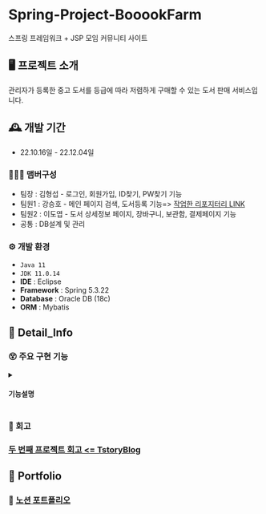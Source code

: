 # Spring-Project-BooookFarm

스프링 프레임워크 + JSP 모임 커뮤니티 사이트


## 🖥️ 프로젝트 소개
관리자가 등록한 중고 도서를 등급에 따라 저렴하게 구매할 수 있는 도서 판매 서비스입니다.
<br>

## 🕰️ 개발 기간
* 22.10.16일 - 22.12.04일

### 🧑‍🤝‍🧑 맴버구성
 - 팀장  : 김형섭 - 로그인, 회원가입, ID찾기, PW찾기 기능
 - 팀원1 : 강승호 - 메인 페이지 검색, 도서등록 기능=> [작업한 리포지터리 LINK](https://github.com/kkang4913/booookfarm)
 - 팀원2 : 이도엽 - 도서 상세정보 페이지, 장바구니, 보관함, 결제페이지 기능
 - 공통 : DB설계 및 관리

### ⚙️ 개발 환경
- `Java 11`
- `JDK 11.0.14`
- **IDE** : Eclipse
- **Framework** : Spring 5.3.22
- **Database** : Oracle DB (18c)
- **ORM** : Mybatis

## 📌 Detail_Info
### 😵 주요 구현 기능
<details>
  <summary><h4>기능설명</h4></summary>

<!-- summary 아래 한칸 공백 두고 내용 삽입 -->
<details>
    <summary><h4>1. 도서상세 페이지</h4></summary>
 
- 메인 페이지에서 관리자가 등록한 도서의 상세정보를 보여주는 페이지 입니다.<br>
- 페이지 기능으로는 도서정보를 보여주는 것 이외에 최신 등록도서를 6개 까지 보여주는 기능과 장바구니 추가 기능이 있습니다.<br>
  <br>
  <h4>VIEW</h4>
  <img src="https://user-images.githubusercontent.com/100770645/214355928-c774f0fa-bb17-4ba9-b2b4-b3de3902e546.PNG" style="width:600px; height:700px;">
 
  <h4>최신 등록도서</h4>  
 
  - DB의 도서 테이블에서 최근 등록된 1~6 번 째의 도서정보를 불러와 보여주는 것이 목표입니다.<br>
  - ROWNUM을 부여하여 RNUM이 1~6에 속하는 도서 정보를 불러옵니다.<br>
    <img src="https://user-images.githubusercontent.com/100770645/214370893-b9e2cd88-4c19-4358-918b-9829e977c130.PNG">
  
  - 불러온 정보를 JSONArray객체에 담아 JSP로 보내 줍니다.<br>
    <img src="https://user-images.githubusercontent.com/100770645/214516001-b7d39cf7-32e3-4a69-830d-3cf20c120d86.PNG">
 
  - 받은 최신 도서정보를 사용자 화면에 리스트 형태로 보여줍니다.<br>
  - JSTL을 사용하고 싶지 않아서 스크립트 단에서 jQuery를 활용하여 구현하였습니다.<br>
    <img src="https://user-images.githubusercontent.com/100770645/214516008-5ec85ae2-dd73-428d-8ad2-08b55a5007ef.PNG">
  
  <h4>장바구니 추가</h4>
 
  - 사용자가 요청한 상품과 수량을 장바구니에 추가되게하는 것이 목표입니다.<br>
  - 기능동작은 사용자가 '장바구니 추가' 버튼을 클릭하면 사용자의 로그인상태와 계정 장바구니의 동일상품 존재유무를 확인 후<br> 
  - DB 장바구니 테이블에 추가합니다.<br>
    <img src="https://user-images.githubusercontent.com/100770645/214570034-136dd4fa-930c-4869-9353-240d1e8a0046.PNG">
  - 부가적인 기능으로는 사용자가 설정한 수량에 따라 가격을 표시해주는 기능이 있습니다.<br> 
 
</details>
<details>
    <summary><h4>2. 장바구니</h4></summary> 

- 장바구니는 사용자가 구매를 원하는 상품을 저장해두는 페이지 입니다.<br>
- 장바구니 기능으로는 크게 상품을 추가, 삭제하는 기능, 그리고 보관함에 추가하는 기능이 있고<br>
- 선택한 상품을 원하는 수량으로 구매할 수 있게하는 기능도 제공합니다.<br>
  <h4>VIEW</h4>
  <img src="https://user-images.githubusercontent.com/100770645/214567441-ea45935e-841d-4289-9f21-fff29402ab86.PNG" style="width:700px; height:600px;">
  
  <h5>삭제</h5>
 
  - 삭제는 선택상품 전체 삭제 와 개별상품 삭제 버튼을 따로 제공해 사용자 편의성을 높였습니다.<br>
  - 사용자 삭제 요청을 받으면 다음의 함수를 통해 확인알림 후 삭제요청 상품정보를 Controller로 전달하고<br>
    <img src="https://user-images.githubusercontent.com/100770645/214576351-000e079e-b40d-4b8f-9e68-8934a1409c80.PNG">
  
  - Controller에선 받은 요청 데이터를 Mapper로 전달하여 최종적으로 DB삭제를 진행합니다.<br>
    <img src="https://user-images.githubusercontent.com/100770645/214576338-95549ddd-4ca4-48c2-b114-f50bf316992f.PNG">
 
  <h5>수량 및 가격</h5>
    
  - 추가된 상품별로 구매할 수량을 선택할 수 있고 구매에 필요한 가격을 계산하여 보여줍니다.<br>
  - 추가적으로 오른쪽에 주문 금액 박스는 구매를 결정한 상품을 체크하면 그 상품의 배송비를 포함한 총 결제가격을 계산해서<br>
  - 보여줍니다.<br>
    <img src="https://user-images.githubusercontent.com/100770645/214642791-182a6b64-0e36-4d51-b3a1-841855511aeb.PNG">       
</details>
<details>
    <summary><h4>3. 보관함</h4></summary> 
 
  - 보관함은 사용자가 관심은 있지만 당장 구매하지 않을 상품을 나중에라도 찾기 편하게하기위해 만들었으며<br>
  - 장바구니에서 위에있는 보관함 아이콘을 클릭하여 접근할 수 있습니다.<br>
  - 보관함에 상품을 추가해두면 장바구니를 비워둬도 상품을 쉽게 찾을 수 있습니다.<br>
  - 보관함은 장바구니와 디자인 측면이나 기능적으로 매우 유사한 페이지입니다.<br>
    <br>
  <h4>VIEW</h4>
  <img src="https://user-images.githubusercontent.com/100770645/214783029-88200b36-4047-4ee2-8a3c-4f7685db11c1.PNG" style="width:700px; height:600px;">
  
  - 기능은 삭제기능과 수량 가격표기가 있는데 장바구니와 구현 방식은 동일하게 진행하였습니다.  
 </details>
 <details>
    <summary><h4>4. 결제 페이지</h4></summary> 
 
 - 장바구니에서 구매상품과 수량을 선택하고 구매버튼을 누르면 결제페이지에 접근됩니다. <br>
 - 결제페이지에서 구현한 주요 기능으로는 카카오(Daum)API를 통한 주소설정 기능과 마일리지 적립 및 사용기능,<br>
 - 마지막으로 아임포트 Open API를 통한 이니시스 결제기능이 있습니다.<br>
 <br>
 <h4>VIEW</h4>
 <상><br>
 <img src="https://user-images.githubusercontent.com/100770645/214798338-191f134c-550e-40fc-a05e-fd920b0e5482.PNG" style="width:700px; height:600px;">
 <br>
 <하><br>
 <img src="https://user-images.githubusercontent.com/100770645/214798357-019b5302-6c34-4f9d-a10d-b27c79b4f7d6.PNG" style="width:700px; height:600px;">
 <br>
  
  <h5>구매자 정보 및 주소지정</h5>
  
   - 만약 구매자가 다른 배송지로 상품을 받기를 원할 경우를 위해 구현하였고<br>
   - 새로운 주소란에 추가로 입력하지 않으면 회원가입시에 기입한 기존 주소지로 설정됩니다.<br>
     <img src="https://user-images.githubusercontent.com/100770645/214828582-ececc8b8-92c4-4999-b28b-7c56e803408a.PNG" style="width:700px; height:600px;">
   - 주소 API는 카카오뿐만 아니라 각종 개발블로그에도 사용예시가 잘 정리되어 있어 메소드를 호출하는 것 만으로 간단하게 구현할 수 있었습니다.
  
  <h5>마일리지</h5>
  
   - 마일리지는 구매완료시 일정금액을 적립해주는 기능으로<br> 
   - 적립된 마일리지는 결제가격을 넘지않는 선에서 자유롭게 사용가능합니다.<br>
     <img src="https://user-images.githubusercontent.com/100770645/214840033-3602d371-5c6c-4e25-b9aa-314d1091af32.PNG" style="width:700px; height:600px;">
  
   - 결제는 아임포트에서 가맹점 식별 코드를 받은 뒤 결제관련 Open API를 사용하였고<br>
   - 결제가 성공적으로 이루어지면 주문정보를 폼 변수에 담아서 Controller로 전달 후 DB구매정보 테이블에 저장하는데<br>
   - 그중 마일리지는 변수에 담을 때 기존 보유 마일리지에서 사용한 마일리지, 새로 적립할 마일리지를 알맞게 계산한 값을<br> 
   - Controller로 전달합니다.
   
  <h5>결제</h5>
  
  <h4>VIEW</h4>
  <br>
     <img src="https://user-images.githubusercontent.com/100770645/214846653-bd07881e-abac-4a42-ad50-e5b81f344a8c.PNG" style="width:700px; height:600px;"><br>
  
   - 결제 기능 자체는 사실 처음 Open API를 적용하여 호출하는 부분만 해결하면 크게 어려울 것은 없는 기능이었습니다.<br>
   - 결제 기능을 구현하면서 시간이 오래걸린 이유는 사실상 결제가 이루어졌을 때의 후 처리 작업을 해주어야 했기 때문이었는데<br>
   - 위의 마일리지만해도 사용마일리지, 적립마일리지를 따로 구분해서 계산 후 업데이트 시켜줘야했고<br>
   - 또 구매를 했다면 상품이 판매 되었다는 의미이니 재고를 업데이트하는 코드도 신경써서 추가해주어야 했습니다.<br> 
   
     <img src="https://user-images.githubusercontent.com/100770645/214846028-8cf7ab83-676b-4688-a4ca-046c75a8359e.PNG" style="width:700px; height:600px;">
 </details>
 </details>
 
### 😤 회고

  ### [두 번째 프로젝트 회고 <= TstoryBlog](https://dohyoup.tistory.com/entry/%EB%91%90-%EB%B2%88%EC%A7%B8-%ED%94%84%EB%A1%9C%EC%A0%9D%ED%8A%B8-%ED%9A%8C%EA%B3%A0) 
## 📜 Portfolio

### 📒 [노션 포트폴리오](https://www.notion.so/87662a3c2aef4ac7a1a38a7af370cd5f?p=333e360ddd774a1692c6e6338f1ef940&pm=c)


